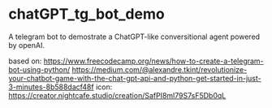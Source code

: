 # chatGPT_tg_bot_demo
A telegram bot to demostrate a ChatGPT-like conversitional agent powered by openAI.

based on:
https://www.freecodecamp.org/news/how-to-create-a-telegram-bot-using-python/
https://medium.com/@alexandre.tkint/revolutionize-your-chatbot-game-with-the-chat-gpt-api-and-python-get-started-in-just-3-minutes-8b588dacf48f
icon: https://creator.nightcafe.studio/creation/SafPI8ml79S7sF5Db0qL
